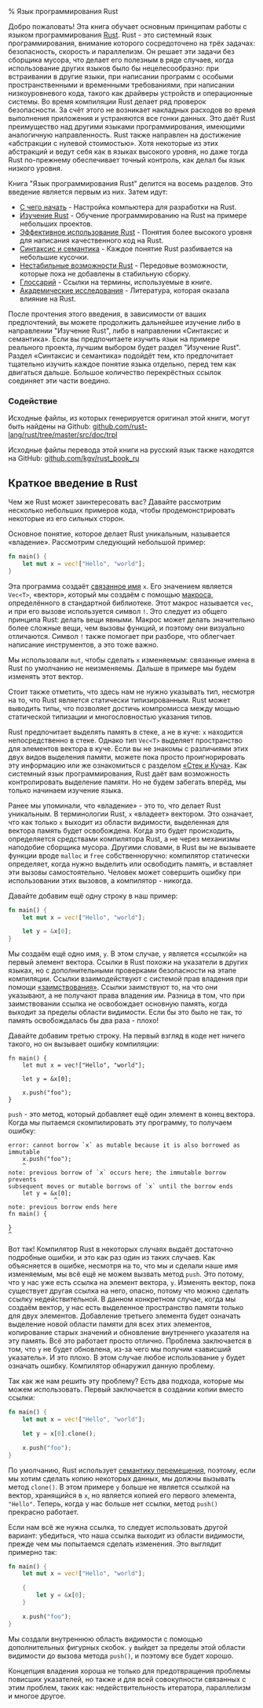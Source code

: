 % Язык программирования Rust

Добро пожаловать! Эта книга обучает основным принципам работы с языком
программирования [Rust][rust]. Rust - это системный язык программирования,
внимание которого сосредоточено на трёх задачах: безопасность, скорость и
параллелизм. Он решает эти задачи без сборщика мусора, что делает его полезным в
ряде случаев, когда использование других языков было бы нецелесообразно: при
встраивании в другие языки, при написании программ с особыми пространственными и
временными требованиями, при написании низкоуровневого кода, такого как драйверы
устройств и операционные системы. Во время компиляции Rust делает ряд проверок
безопасности. За счёт этого не возникает накладных расходов во время выполнения
приложения и устраняются все гонки данных.  Это даёт Rust преимущество над
другими языками программирования, имеющими аналогичную направленность. Rust
также направлен на достижение «абстракции с нулевой стоимостью». Хотя некоторые
из этих абстракций и ведут себя как в языках высокого уровня, но даже тогда Rust
по-прежнему обеспечивает точный контроль, как делал бы язык низкого уровня.

[rust]: http://rust-lang.org

Книга "Язык программирования Rust" делится на восемь разделов. Это введение
является первым из них. Затем идут:

* [C чего начать][gs] - Настройка компьютера для разработки на Rust.
* [Изучение Rust][lr] - Обучение программированию на Rust на примере небольших
проектов.
* [Эффективное использование Rust][er] - Понятия более высокого уровня для
написания качественного код на Rust.
* [Синтаксис и семантика][ss] - Каждое понятие Rust разбивается на небольшие
кусочки.
* [Нестабильные возможности Rust][nr] - Передовые возможности, которые пока не
добавлены в стабильную сборку.
* [Глоссарий][gl] - Ссылки на термины, используемые в книге.
* [Академические исследования][ar] - Литература, которая оказала влияние на Rust.

[gs]: getting-started.html
[lr]: learn-rust.html
[er]: effective-rust.html
[ss]: syntax-and-semantics.html
[nr]: nightly-rust.html
[gl]: glossary.html
[ar]: academic-research.html

После прочтения этого введения, в зависимости от ваших предпочтений, вы можете
продолжить дальнейшее изучение либо в направлении "Изучение Rust", либо в
направлении «Синтаксис и семантика». Если вы предпочитаете изучить язык на
примере реального проекта, лучшим выбором будет раздел "Изучение Rust".  Раздел
«Синтаксис и семантика» подойдёт тем, кто предпочитает тщательно изучить каждое
понятие языка отдельно, перед тем как двигаться дальше. Большое количество
перекрёстных ссылок соединяет эти части воедино.

### Содействие

Исходные файлы, из которых генерируется оригинал этой книги, могут быть найдены
на Github:
[github.com/rust-lang/rust/tree/master/src/doc/trpl](https://github.com/rust-lang/rust/tree/master/src/doc/trpl)

Исходные файлы перевода этой книги на русский язык также находятся на GitHub:
[github.com/kgv/rust_book_ru](https://github.com/kgv/rust_book_ru)

## Краткое введение в Rust

Чем же Rust может заинтересовать вас? Давайте рассмотрим несколько небольших
примеров кода, чтобы продемонстрировать некоторые из его сильных сторон.

Основное понятие, которое делает Rust уникальным, называется «владение».
Рассмотрим следующий небольшой пример:

```rust
fn main() {
    let mut x = vec!["Hello", "world"];
}
```

Эта программа создаёт [связанное имя][var] `x`. Его значением является `Vec<T>`,
«вектор», который мы создаём с помощью [макроса][macro], определённого в
стандартной библиотеке. Этот макрос называется `vec`, и при его вызове
используется символ `!`. Это следует из общего принципа Rust: делать вещи
явными. Макрос может делать значительно более сложные вещи, чем вызовы функций,
и поэтому они визуально отличаются. Символ `!` также помогает при разборе, что
облегчает написание инструментов, а это тоже важно.

Мы использовали `mut`, чтобы сделать `x` изменяемым: связанные имена в Rust по
умолчанию не неизменяемы. Дальше в примере мы будем изменять этот вектор.

Стоит также отметить, что здесь нам не нужно указывать тип, несмотря на то, что
Rust является статически типизированным. Rust может выводить типы, что позволяет
достичь компромисса между мощью статической типизации и многословностью указания
типов.

Rust предпочитает выделять память в стеке, а не в куче: `x` находится
непосредственно в стеке. Однако тип `Vec<T>` выделяет пространство для элементов
вектора в куче. Если вы не знакомы с различиями этих двух видов выделения
памяти, можете пока просто проигнорировать эту информацию или же ознакомиться с
разделом [«Стек и Куча»][heap]. Как системный язык программирования, Rust даёт
вам возможность контролировать выделение памяти. Но не будем забегать вперёд, мы
только начинаем изучение языка.

[var]: variable-bindings.html
[macro]: macros.html
[heap]: the-stack-and-the-heap.html

Ранее мы упоминали, что «владение» - это то, что делает Rust уникальным. В
терминологии Rust, `x` «владеет» вектором. Это означает, что как только `x`
выходит из области видимости, выделенная для вектора память будет освобождена.
Когда это будет происходить, определяется средствами компилятора Rust, а не
через механизмы наподобие сборщика мусора. Другими словами, в Rust вы не
вызываете функции вроде `malloc` и `free` собственноручно: компилятор статически
определяет, когда нужно выделить или освободить память, и вставляет эти вызовы
самостоятельно. Человек может совершить ошибку при использовании этих вызовов, а
компилятор - никогда.

Давайте добавим ещё одну строку в наш пример:

```rust
fn main() {
    let mut x = vec!["Hello", "world"];

    let y = &x[0];
}
```

Мы создаём ещё одно имя, `y`. В этом случае, `y` является «ссылкой» на первый
элемент вектора. Ссылки в Rust похожи на указатели в других языках, но с
дополнительными проверками безопасности на этапе компиляции. Ссылки
взаимодействуют с системой прав владения при помощи
[«заимствования»][borrowing]. Ссылки заимствуют то, на что они указывают, а не
получают права владения им. Разница в том, что при заимствовании ссылка не
освобождает основную память, когда выходит за пределы области видимости. Если бы
это было не так, то память освобождалась бы два раза - плохо!

[borrowing]: references-and-borrowing.html

Давайте добавим третью строку. На первый взгляд в коде нет ничего такого, но он
вызывает ошибку компиляции:

```rust,ignore
fn main() {
    let mut x = vec!["Hello", "world"];

    let y = &x[0];

    x.push("foo");
}
```

`push` - это метод, который добавляет ещё один элемент в конец вектора. Когда мы
пытаемся скомпилировать эту программу, то получаем ошибку:

```text
error: cannot borrow `x` as mutable because it is also borrowed as immutable
    x.push("foo");
    ^
note: previous borrow of `x` occurs here; the immutable borrow prevents
subsequent moves or mutable borrows of `x` until the borrow ends
    let y = &x[0];
             ^
note: previous borrow ends here
fn main() {

}
^
```

Вот так! Компилятор Rust в некоторых случаях выдаёт достаточно подробные ошибки,
и это как раз один из таких случаев. Как объясняется в ошибке, несмотря на то,
что мы и сделали наше имя изменяемым, мы всё ещё не можем вызвать метод
`push`. Это потому, что у нас уже есть ссылка на элемент вектора, `y`. Изменять
вектор, пока существует другая ссылка на него, опасно, потому что можно сделать
ссылку недействительной. В данном конкретном случае, когда мы создаём вектор, у
нас есть выделенное пространство памяти только для двух элементов. Добавление
третьего элемента будет означать выделение новой области памяти для всех этих
элементов, копирование старых значений и обновление внутреннего указателя на эту
память.  Всё это работает просто отлично. Проблема заключается в том, что `y` не
будет обновлена, из-за чего мы получим «зависший указатель». И это плохо. В этом
случае любое использование `y` будет означать ошибку. Компилятор обнаружил
данную проблему.

Так как же нам решить эту проблему? Есть два подхода, которые мы можем
использовать. Первый заключается в создании копии вместо ссылки:

```rust
fn main() {
    let mut x = vec!["Hello", "world"];

    let y = x[0].clone();

    x.push("foo");
}
```

По умолчанию, Rust использует [семантику перемещения][move], поэтому, если мы
хотим сделать копию некоторых данных, мы должны вызывать метод `clone()`. В этом
примере `y` больше не является ссылкой на вектор, хранящийся в `x`, но является
копией его первого элемента, `"Hello"`. Теперь, когда у нас больше нет ссылки,
метод `push()` прекрасно работает.

[move]: ownership.html#move-semantics

Если нам всё же нужна ссылка, то следует использовать другой вариант: убедиться,
что наша ссылка выходит из области видимости, прежде чем мы попытаемся сделать
изменения. Это выглядит примерно так:

```rust
fn main() {
    let mut x = vec!["Hello", "world"];

    {
        let y = &x[0];
    }

    x.push("foo");
}
```

Мы создали внутреннюю область видимости с помощью дополнительных фигурных
скобок. `y` выйдет за пределы этой области видимости до вызова метода `push()`,
и поэтому все будет хорошо.

Концепция владения хороша не только для предотвращения проблемы повисших
указателей, но также и для всей совокупности связанных с этим проблем, таких
как: недействительность итератора, параллелизм и многое другое.
